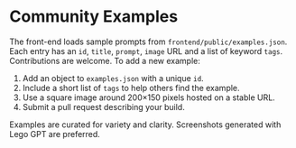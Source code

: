 # Community Examples

The front-end loads sample prompts from `frontend/public/examples.json`. Each entry has an `id`, `title`, `prompt`, `image` URL and a list of keyword `tags`. Contributions are welcome. To add a new example:

1. Add an object to `examples.json` with a unique `id`.
2. Include a short list of `tags` to help others find the example.
3. Use a square image around 200×150 pixels hosted on a stable URL.
4. Submit a pull request describing your build.

Examples are curated for variety and clarity. Screenshots generated with Lego GPT are preferred.
